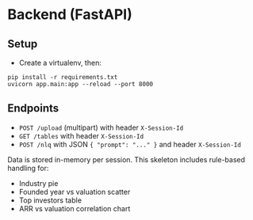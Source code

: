 # Backend (FastAPI)
## Setup
- Create a virtualenv, then:
```
pip install -r requirements.txt
uvicorn app.main:app --reload --port 8000
```
## Endpoints
- `POST /upload` (multipart) with header `X-Session-Id`
- `GET /tables` with header `X-Session-Id`
- `POST /nlq` with JSON `{ "prompt": "..." }` and header `X-Session-Id`

Data is stored in-memory per session. This skeleton includes rule-based handling for:
- Industry pie
- Founded year vs valuation scatter
- Top investors table
- ARR vs valuation correlation chart
